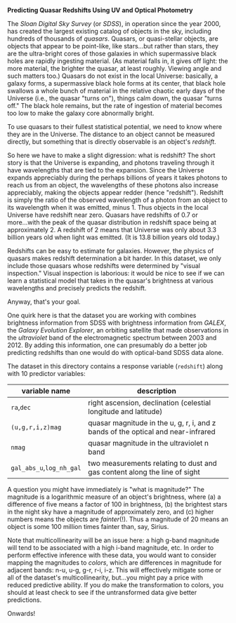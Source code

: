 **Predicting Quasar Redshifts Using UV and Optical Photometry**

The *Sloan Digital Sky Survey* (or *SDSS*), in operation since the year 2000, has created the largest existing catalog of objects in the sky, including hundreds of thousands of *quasars*. Quasars, or quasi-stellar objects, are objects that appear to be point-like, like stars...but rather than stars, they are the ultra-bright cores of those galaxies in which supermassive black holes are rapidly ingesting material. (As material falls in, it gives off light: the more material, the brighter the quasar, at least roughly. Viewing angle and such matters too.) Quasars do not exist in the local Universe: basically, a galaxy forms, a supermassive black hole forms at its center, that black hole swallows a whole bunch of material in the relative chaotic early days of the Universe (i.e., the quasar "turns on"), things calm down, the quasar "turns off." The black hole remains, but the rate of ingestion of material becomes too low to make the galaxy core abnormally bright.

To use quasars to their fullest statistical potential, we need to know where they are in the Universe. The distance to an object cannot be measured directly, but something that is directly observable is an object's *redshift*.

So here we have to make a slight digression: what is redshift? The short story is that the Universe is expanding, and photons traveling through it have wavelengths that are tied to the expansion. Since the Universe expands appreciably during the perhaps billions of years it takes photons to reach us from an object, the wavelengths of these photons also increase appreciably, making the objects appear redder (hence "redshift"). Redshift is simply the ratio of the observed wavelength of a photon from an object to its wavelength when it was emitted, minus 1. Thus objects in the local Universe have redshift near zero. Quasars have redshifts of 0.7 or more...with the peak of the quasar distribution in redshift space being at approximately 2. A redshift of 2 means that Universe was only about 3.3 billion years old when light was emitted. (It is 13.8 billion years old today.)

Redshifts can be easy to estimate for galaxies. However, the physics of quasars makes redshift determination a bit harder. In this dataset, we only include those quasars whose redshifts were determined by "visual inspection." Visual inspection is laborious: it would be nice to see if we can learn a statistical model that takes in the quasar's brightness at various wavelengths and precisely predicts the redshift.

Anyway, that's your goal.

One quirk here is that the dataset you are working with combines brightness information from SDSS with brightness information from *GALEX*, the *Galaxy Evolution Explorer*, an orbiting satellite that made observations in the *ultraviolet* band of the electromagnetic spectrum between 2003 and 2012. By adding this information, one can presumably do a better job predicting redshifts than one would do with optical-band SDSS data alone.

The dataset in this directory contains a response variable (`redshift`) along with 10 predictor variables:

| variable name | description |
| ------------- | ----------- |
| `ra`,`dec` | right ascension, declination (celestial longitude and latitude) |
| `(u,g,r,i,z)mag` | quasar magnitude in the u, g, r, i, and z bands of the optical and near-infrared |
| `nmag` | quasar magnitude in the ultraviolet n band |
| `gal_abs_u`,`log_nh_gal` | two measurements relating to dust and gas content along the line of sight |

A question you might have immediately is "what is magnitude?" The magnitude is a logarithmic measure of an object's brightness, where (a) a difference of five means a factor of 100 in brightness, (b) the brightest stars in the night sky have a magnitude of approximately zero, and (c) higher numbers means the objects are *fainter*(!). Thus a magnitude of 20 means an object is some 100 million times fainter than, say, Sirius.

Note that multicollinearity will be an issue here: a high g-band magnitude will tend to be associated with a high i-band magnitude, etc. In order to perform effective inference with these data, you would want to consider mapping the magnitudes to *colors*, which are differences in magnitude for adjacent bands: n-u, u-g, g-r, r-i, i-z. This will effectively mitigate some or all of the dataset's multicollinearity, but...you might pay a price with reduced predictive ability. If you do make the transformation to colors, you should at least check to see if the untransformed data give better predictions.

Onwards!
